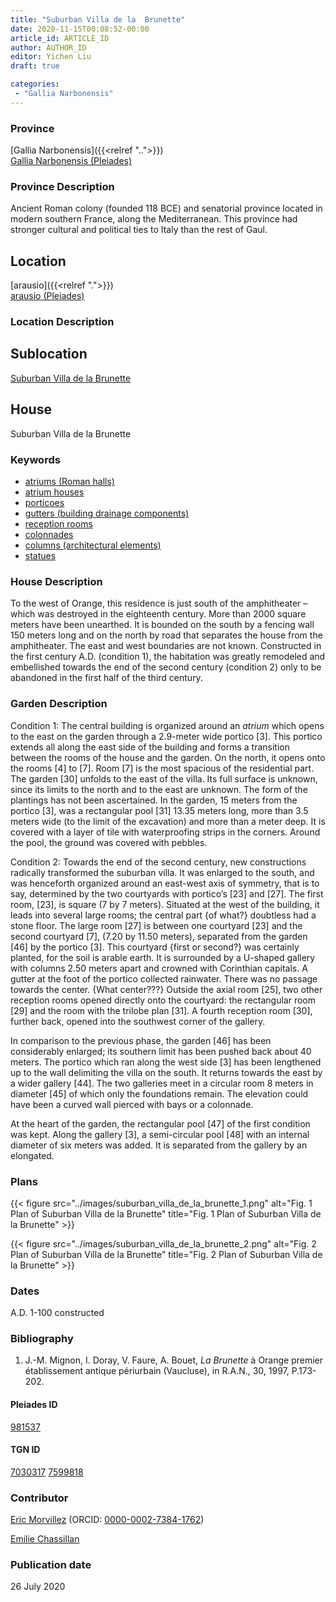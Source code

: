 ```yaml
---
title: "Suburban Villa de la  Brunette"
date: 2020-11-15T00:08:52-00:00
article_id: ARTICLE_ID
author: AUTHOR_ID
editor: Yichen Liu
draft: true

categories:
 - "Gallia Narbonensis"
---
```


### Province

[Gallia Narbonensis]({{<relref "..">}}) \
[Gallia Narbonensis (Pleiades)](https://pleiades.stoa.org/places/981537)

### Province Description

Ancient Roman colony (founded 118 BCE) and senatorial province located in modern southern France, along the Mediterranean. This province had stronger cultural and political ties to Italy than the rest of Gaul.

## Location

[arausio]({{<relref ".">}}) \
[arausio (Pleiades)](https://pleiades.stoa.org/places/148054)

### Location Description

<!--### Location Description-->

<!-- LEAVE THIS BLANK FOR NOW -->

## Sublocation

[Suburban Villa de la Brunette](#)

<!--### Sublocation Description-->

<!-- DESCRIPTION -->

## House

Suburban Villa de la  Brunette



### Keywords

- [atriums (Roman halls)](http://vocab.getty.edu/page/aat/300004097)
- [atrium houses](http://vocab.getty.edu/page/aat/300005451)
- [porticoes](http://vocab.getty.edu/page/aat/300004145)
- [gutters (building drainage components)](http://vocab.getty.edu/page/aat/300052565)
- [reception rooms](http://vocab.getty.edu/page/aat/300077176)
- [colonnades](http://vocab.getty.edu/page/aat/300002613)
- [columns (architectural elements)](http://vocab.getty.edu/page/aat/300001571)
- [statues](http://vocab.getty.edu/page/aat/300047600)


### House Description

To the west of Orange, this residence is just south of the amphitheater – which was destroyed in the eighteenth century.   More than 2000 square meters have been unearthed.  It is bounded on the south by a fencing wall 150 meters long and on the north by road that separates the house from the amphitheater.  The east and west boundaries are not known.  Constructed in the first century A.D. (condition 1), the habitation was greatly remodeled and embellished towards the end of the second century (condition 2) only to be abandoned in the first half of the third century.


### Garden Description

Condition 1: The central building is organized around an *atrium* which opens to the east on the garden through a 2.9-meter wide portico [3].  This portico extends all along the east side of the building and forms a transition between the rooms of the house and the garden.  On the north, it opens onto the rooms [4] to [7].  Room [7] is the most spacious of the residential part.  The garden [30] unfolds to the east of the villa. Its full surface is unknown, since its limits to the north and to the east are unknown.  The form of the plantings has not been ascertained. In the garden, 15 meters from the portico [3], was a rectangular pool [31] 13.35 meters long, more than 3.5 meters wide (to the limit of the excavation) and more than a meter deep.  It is covered with a layer of tile with waterproofing strips in the corners.  Around the pool, the ground was covered with pebbles.

Condition 2: Towards the end of the second century, new constructions radically transformed the suburban villa.  It was enlarged to the south, and was henceforth organized around an east-west axis of symmetry, that is to say, determined by the two courtyards with portico’s [23] and [27].  The first room, [23], is square (7 by 7 meters). Situated at the west of the building, it leads into several large rooms; the central part {of what?} doubtless had a stone floor.  The large room [27] is between one courtyard [23] and the second courtyard [7], (7.20 by 11.50 meters), separated from the garden [46] by the portico [3].  This courtyard {first or second?} was certainly planted, for the soil is arable earth.  It is surrounded by a U-shaped gallery with columns 2.50 meters apart and crowned with Corinthian capitals.  A gutter at the foot of the portico collected rainwater.  There was no passage towards the center.  {What center???} Outside the axial room [25], two other reception rooms opened directly onto the courtyard: the rectangular room [29] and the room with the trilobe plan [31].  A fourth reception room [30], further back, opened into the southwest corner of the gallery.

In comparison to the previous phase, the garden [46] has been considerably enlarged; its southern limit has been pushed back about 40 meters.  The portico which ran along the west side [3] has been lengthened up to the wall delimiting the villa on the south.  It returns towards the east by a wider gallery [44]. The two galleries meet in a circular room 8 meters in diameter [45] of which only the foundations remain.  The elevation could have been a curved wall pierced with bays or a colonnade.

At the heart of the garden, the rectangular pool [47] of the first condition was kept.  Along the gallery [3], a semi-circular pool [48] with an internal diameter of six meters was added.  It is separated from the gallery by an elongated.





### Plans


{{< figure src="../images/suburban_villa_de_la_brunette_1.png" alt="Fig. 1 Plan of Suburban Villa de la Brunette" title="Fig. 1 Plan of Suburban Villa de la Brunette" >}}

{{< figure src="../images/suburban_villa_de_la_brunette_2.png" alt="Fig. 2 Plan of Suburban Villa de la Brunette" title="Fig. 2 Plan of Suburban Villa de la Brunette" >}}


### Dates
A.D. 1-100 constructed





### Bibliography

1.  J.-M. Mignon, I. Doray,  V. Faure, A. Bouet, *La  Brunette*  à  Orange  premier  établissement  antique    périurbain  (Vaucluse),  in  R.A.N.,  30,  1997,  P.173-202.


#### Pleiades ID

[981537](https://pleiades.stoa.org/places/981537)

#### TGN ID

[7030317](http://vocab.getty.edu/page/tgn/7030317)
[7599818](http://vocab.getty.edu/page/tgn/7599818)

### Contributor

[Eric Morvillez](link) (ORCID: [0000-0002-7384-1762](https://orcid.org/0000-0002-7384-1762))

[Emilie Chassillan](link)
### Publication date

26 July 2020

<!--### Related articles-->

<!-- Links to other related articles. Leave blank for now -->